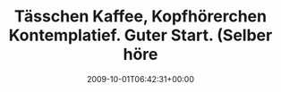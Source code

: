 ---
retweeted: false
source: <a href="http://twitter.com" rel="nofollow">Twitter Web Client</a>
entities:
  hashtags: []
  symbols: []
  user_mentions: []
  urls: []
display_text_range:
- '0'
- '92'
favorite_count: '0'
id_str: '4519188402'
truncated: false
retweet_count: '0'
id: '4519188402'
created_at: Thu Oct 01 06:42:31 +0000 2009
favorited: false
full_text: 'Tässchen Kaffee, Kopfhörerchen Kontemplatief. Guter Start. (Selber hören:
  http://tr.im/AiwN)'
lang: de
tags:
- pesos/twitter
date: '2009-10-01T06:42:31+00:00'
src: https://twitter.com/bascht/status/4519188402
original_url: https://twitter.com/bascht/status/4519188402
type: twitter_tweet
text: 'Tässchen Kaffee, Kopfhörerchen Kontemplatief. Guter Start. (Selber hören: http://tr.im/AiwN)'
title: Tässchen Kaffee, Kopfhörerchen Kontemplatief. Guter Start. (Selber höre

---